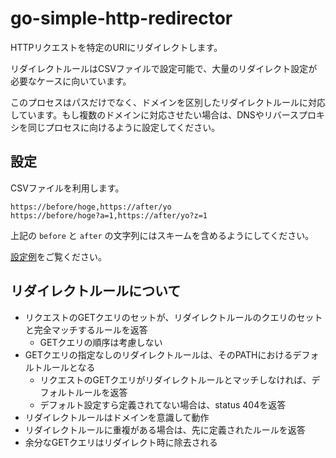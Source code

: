 # go-simple-http-redirector

HTTPリクエストを特定のURIにリダイレクトします。

リダイレクトルールはCSVファイルで設定可能で、大量のリダイレクト設定が必要なケースに向いています。

このプロセスはパスだけでなく、ドメインを区別したリダイレクトルールに対応しています。もし複数のドメインに対応させたい場合は、DNSやリバースプロキシを同じプロセスに向けるように設定してください。

## 設定

CSVファイルを利用します。

```csv
https://before/hoge,https://after/yo
https://before/hoge?a=1,https://after/yo?z=1
```

上記の `before` と `after` の文字列にはスキームを含めるようにしてください。

[設定例](./configs/examples.csv)をご覧ください。

## リダイレクトルールについて

- リクエストのGETクエリのセットが、リダイレクトルールのクエリのセットと完全マッチするルールを返答
  - GETクエリの順序は考慮しない
- GETクエリの指定なしのリダイレクトルールは、そのPATHにおけるデフォルトルールとなる
  - リクエストのGETクエリがリダイレクトルールとマッチしなければ、デフォルトルールを返答
  - デフォルト設定すら定義されてない場合は、status 404を返答
- リダイレクトルールはドメインを意識して動作
- リダイレクトルールに重複がある場合は、先に定義されたルールを返答
- 余分なGETクエリはリダイレクト時に除去される
